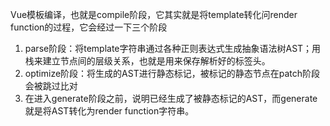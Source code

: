 Vue模板编译，也就是compile阶段，它其实就是将template转化问render function的过程，它会经过一下三个阶段
1. parse阶段：将template字符串通过各种正则表达式生成抽象语法树AST；用栈来建立节点间的层级关系，也就是用来保存解析好的标签头。
2. optimize阶段：将生成的AST进行静态标记，被标记的静态节点在patch阶段会被跳过比对
3. 在进入generate阶段之前，说明已经生成了被静态标记的AST，而generate就是将AST转化为render function字符串。